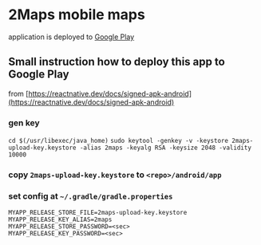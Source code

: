 # 2Maps mobile maps

application is deployed to [Google Play](https://play.google.com/store/apps/details?id=com.bconf2maps)

## Small instruction how to deploy this app to Google Play
from [https://reactnative.dev/docs/signed-apk-android](https://reactnative.dev/docs/signed-apk-android)

### gen key
`cd $(/usr/libexec/java_home)`
`sudo keytool -genkey -v -keystore 2maps-upload-key.keystore -alias 2maps -keyalg RSA -keysize 2048 -validity 10000`

### copy `2maps-upload-key.keystore` to `<repo>/android/app`

### set config at `~/.gradle/gradle.properties`
```
MYAPP_RELEASE_STORE_FILE=2maps-upload-key.keystore
MYAPP_RELEASE_KEY_ALIAS=2maps
MYAPP_RELEASE_STORE_PASSWORD=<sec>
MYAPP_RELEASE_KEY_PASSWORD=<sec>
```
